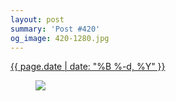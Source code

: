 ```yaml
---
layout: post
summary: 'Post #420'
og_image: 420-1280.jpg
---
```


<p>
 <time>
  <a href="/420">
   {{ page.date | date: "%B %-d, %Y" }}
  </a>
 </time>
 <a href="/420">
  <figure data-taken="7/5/2015">
   <img sizes="(min-width: 700px) 50vw, calc(100vw - 2rem)" src="{{ site.assets_url }}/420-640.jpg" srcset="{{ site.assets_url }}/420-1280.jpg 1280w, {{ site.assets_url }}/420-960.jpg 960w, {{ site.assets_url }}/420-640.jpg 640w, {{ site.assets_url }}/420-320.jpg 320w"/>
  </figure>
 </a>
</p>
